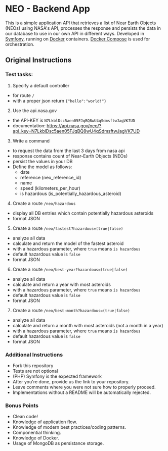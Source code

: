 # NEO - Backend App

This is a simple application API that retrieves a list of Near Earth Objects (NEOs) using NASA's API, processes the
response and persists the data in our database to use in our own API in different ways. Developed in
[Symfony](http://symfony.com/), running on [Docker](http://www.docker.com/) containers.
[Docker Compose](http://docs.docker.com/compose/) is used for orchestration.

## Original Instructions

### Test tasks:

1. Specify a default controller
  - for route `/`
  - with a proper json return `{"hello":"world!"}`

2. Use the api.nasa.gov
  - the API-KEY is `N7LkblDsc5aen05FJqBQ8wU4qSdmsftwJagVK7UD`
  - documentation: https://api.nasa.gov/neo/?api_key=N7LkblDsc5aen05FJqBQ8wU4qSdmsftwJagVK7UD
  
3. Write a command
  - to request the data from the last 3 days from nasa api
  - response contains count of Near-Earth Objects (NEOs)
  - persist the values in your DB
  - Define the model as follows:
    - date
    - reference (neo_reference_id)
    - name
    - speed (kilometers_per_hour)
    - is hazardous (is_potentially_hazardous_asteroid)

4. Create a route `/neo/hazardous`
  - display all DB entries which contain potentially hazardous asteroids
  - format JSON

5. Create a route `/neo/fastest?hazardous=(true|false)`
  - analyze all data
  - calculate and return the model of the fastest asteroid
  - with a hazardous parameter, where `true` means `is hazardous`
  - default hazardous value is `false`
  - format JSON

6. Create a route `/neo/best-year?hazardous=(true|false)`
  - analyze all data
  - calculate and return a year with most asteroids
  - with a hazardous parameter, where `true` means `is hazardous`
  - default hazardous value is `false`
  - format JSON

7. Create a route `/neo/best-month?hazardous=(true|false)`
  - analyze all data
  - calculate and return a month with most asteroids (not a month in a year)
  - with a hazardous parameter, where `true` means `is hazardous`
  - default hazardous value is `false`
  - format JSON
   
### Additional Instructions

- Fork this repository
- Tests are not optional
- (PHP) Symfony is the expected framework
- After you're done, provide us the link to your repository.
- Leave comments where you were not sure how to properly proceed.
- Implementations without a README will be automatically rejected.

### Bonus Points

- Clean code!
- Knowledge of application flow.
- Knowledge of modern best practices/coding patterns.
- Componential thinking.
- Knowledge of Docker.
- Usage of MongoDB as persistance storage.
